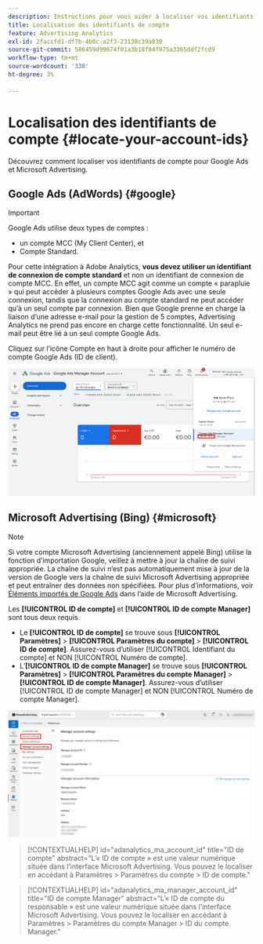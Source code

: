 ```yaml
---
description: Instructions pour vous aider à localiser vos identifiants de compte pour Google Ads et Microsoft Advertising.
title: Localisation des identifiants de compte
feature: Advertising Analytics
exl-id: 2faccfd1-df7b-4b0c-a2f3-23138c39a838
source-git-commit: 586459d99674f01a3b18f84f975a3365ddf2fcd9
workflow-type: tm+mt
source-wordcount: '338'
ht-degree: 3%

---
```


# Localisation des identifiants de compte {#locate-your-account-ids}

Découvrez comment localiser vos identifiants de compte pour Google Ads et Microsoft Advertising.

## Google Ads (AdWords) {#google}

>[!IMPORTANT]
>
>Google Ads utilise deux types de comptes :
>
>- un compte MCC (My Client Center), et
>- Compte Standard.
>
>Pour cette intégration à Adobe Analytics, **vous devez utiliser un identifiant de connexion de compte standard** et non un identifiant de connexion de compte MCC. En effet, un compte MCC agit comme un compte « parapluie » qui peut accéder à plusieurs comptes Google Ads avec une seule connexion, tandis que la connexion au compte standard ne peut accéder qu’à un seul compte par connexion. Bien que Google prenne en charge la liaison d’une adresse e-mail pour la gestion de 5 comptes, Advertising Analytics ne prend pas encore en charge cette fonctionnalité. Un seul e-mail peut être lié à un seul compte Google Ads.

Cliquez sur l’icône Compte en haut à droite pour afficher le numéro de compte Google Ads (ID de client).

![Compte Google Ads Manager](assets/google-account.png)

## Microsoft Advertising (Bing) {#microsoft}

>[!NOTE]
>
>Si votre compte Microsoft Advertising (anciennement appelé Bing) utilise la fonction d’importation Google, veillez à mettre à jour la chaîne de suivi appropriée. La chaîne de suivi n’est pas automatiquement mise à jour de la version de Google vers la chaîne de suivi Microsoft Advertising appropriée et peut entraîner des données non spécifiées. Pour plus d’informations, voir [Éléments importés de Google Ads](https://help.ads.microsoft.com/apex/index/3/fr/50851/) dans l’aide de Microsoft Advertising.

Les **[!UICONTROL ID de compte]** et **[!UICONTROL ID de compte Manager]** sont tous deux requis.

- Le **[!UICONTROL ID de compte]** se trouve sous **[!UICONTROL Paramètres]** > **[!UICONTROL Paramètres du compte]** > **[!UICONTROL ID de compte]**. Assurez-vous d’utiliser [!UICONTROL Identifiant du compte] et NON [!UICONTROL Numéro de compte].
- L’**[!UICONTROL ID de compte Manager]** se trouve sous **[!UICONTROL Paramètres]** > **[!UICONTROL Paramètres du compte Manager]** > **[!UICONTROL ID de compte Manager]**. Assurez-vous d’utiliser [!UICONTROL ID de compte Manager] et NON [!UICONTROL Numéro de compte Manager].

![Navigation Microsoft Advertising](assets/bing-id.png)

>[!CONTEXTUALHELP]
>id="adanalytics_ma_account_id"
>title="ID de compte"
>abstract="L’« ID de compte » est une valeur numérique située dans l’interface Microsoft Advertising. Vous pouvez le localiser en accédant à Paramètres > Paramètres du compte > ID de compte."

>[!CONTEXTUALHELP]
>id="adanalytics_ma_manager_account_id"
>title="ID de compte Manager"
>abstract="L’« ID de compte du responsable » est une valeur numérique située dans l’interface Microsoft Advertising. Vous pouvez le localiser en accédant à Paramètres > Paramètres du compte Manager > ID du compte Manager."
